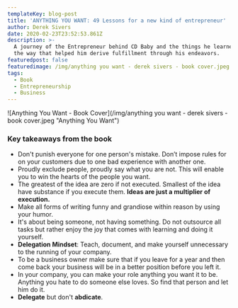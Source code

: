 ```yaml
---
templateKey: blog-post
title: 'ANYTHING YOU WANT: 49 Lessons for a new kind of entrepreneur'
author: Derek Sivers
date: 2020-02-23T23:52:53.861Z
description: >-
  A journey of the Entrepreneur behind CD Baby and the things he learned along
  the way that helped him derive fulfillment through his endeavors.
featuredpost: false
featuredimage: /img/anything you want - derek sivers - book cover.jpeg
tags:
  - Book
  - Entrepreneurship
  - Business
---
```

![Anything You Want - Book Cover](/img/anything you want - derek sivers - book cover.jpeg "Anything You Want")

### Key takeaways from the book

* Don't punish everyone for one person's mistake. Don’t impose rules for on your customers due to one bad experience with another one.
* Proudly exclude people, proudly say what you are not. This will enable you to win the hearts of the people you want.
* The greatest of the idea are zero if not executed. Smallest of the idea have substance if you execute them. **Ideas are just a multiplier of execution.**
* Make all forms of writing funny and grandiose within reason by using your humor.
* It's about being someone, not having something. Do not outsource all tasks but rather enjoy the joy that comes with learning and doing it yourself.
* **Delegation Mindset**: Teach, document, and make yourself unnecessary to the running of your company.
* To be a business owner make sure that if you leave for a year and then come back your business will be in a better position before you left it.
* In your company, you can make your role anything you want it to be. Anything you hate to do someone else loves. So find that person and let him do it.
* **Delegate** but don't **abdicate**.
